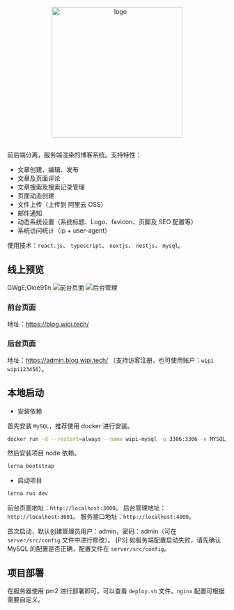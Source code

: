 <!--
 * @Descripttion: 
 * @version: 
 * @Author: by1773
 * @Date: 2020-03-31 17:32:54
 * @LastEditors: by1773
 * @LastEditTime: 2020-04-08 13:37:47
 -->
<p align="center">
    <img width="300" src="https://wipi.oss-cn-shanghai.aliyuncs.com/2020-03-28/Logo_OrzWipi-40-360x120px.png" alt="logo">
</p>

<h2 align="center"></h2>


前后端分离，服务端渲染的博客系统。支持特性：

- 文章创建、编辑、发布
- 文章及页面评论
- 文章搜索及搜索记录管理
- 页面动态创建
- 文件上传（上传到 阿里云 OSS）
- 邮件通知
- 动态系统设置（系统标题、Logo、favicon、页脚及 SEO 配置等）
- 系统访问统计（ip + user-agent）

使用技术：`react.js`、 `typescript`、 `nextjs`、 `nestjs`、 `mysql`。

## 线上预览
GWgE;Oioe9Tn
![前台页面](https://wipi.oss-cn-shanghai.aliyuncs.com/2020-03-22/wipi-client.png)
![后台管理](https://wipi.oss-cn-shanghai.aliyuncs.com/2020-03-22/wipi-admin.png)

### 前台页面

地址：https://blog.wipi.tech/

### 后台页面

地址：https://admin.blog.wipi.tech/ （支持访客注册，也可使用账户：`wipi` `wipi123456`）。

## 本地启动

- 安装依赖

首先安装 `MySQL`，推荐使用 docker 进行安装。

```bash
docker run -d --restart=always --name wipi-mysql -p 3306:3306 -e MYSQL_ROOT_PASSWORD=root mysql
```



然后安装项目 node 依赖。

```bash
lerna bootstrap
```

- 启动项目

```bash
lerna run dev
```

前台页面地址：`http://localhost:3000`。
后台管理地址：`http://localhost:3001`。
服务接口地址：`http://localhost:4000`。

首次启动，默认创建管理员用户：admin，密码：admin（可在 `server/src/config` 文件中进行修改）。
[PS] 如服务端配置启动失败，请先确认 MySQL 的配置是否正确，配置文件在 `server/src/config`。

## 项目部署

在服务器使用 pm2 进行部署即可，可以查看 `deploy.sh` 文件。`nginx` 配置可根据需要自定义。

